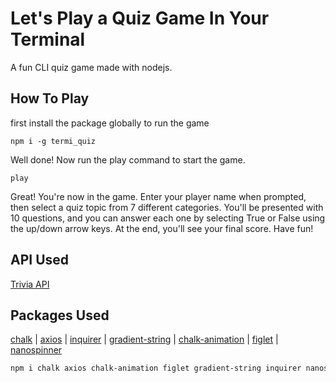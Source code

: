 # Let's Play a Quiz Game In Your Terminal

A fun CLI quiz game made with nodejs. 

## How To Play

first install the package globally to run the game

```
npm i -g termi_quiz
```

Well done! Now run the play command to start the game.

```
play
```

Great! You're now in the game. Enter your player name when prompted, then select a quiz topic from 7 different categories. You'll be presented with 10 questions, and you can answer each one by selecting True or False using the up/down arrow keys. At the end, you'll see your final score. Have fun!

## API Used

[Trivia API](https://opentdb.com/api_config.php)

## Packages Used

[chalk](https://github.com/chalk/chalk) | 
[axios](https://github.com/axios/axios) | 
[inquirer](https://github.com/SBoudrias/Inquirer.js) |
[gradient-string](https://github.com/bokub/gradient-string) |
[chalk-animation](https://github.com/bokub/chalk-animation) |
[figlet](https://github.com/patorjk/figlet.js) |
[nanospinner](https://github.com/usmanyunusov/nanospinner)


```sh
npm i chalk axios chalk-animation figlet gradient-string inquirer nanospinner
```